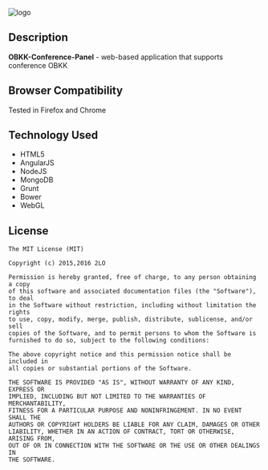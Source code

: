 ![logo](OBKK-client/assets/img/logo.png)

## Description
**OBKK-Conference-Panel** - web-based application that supports conference OBKK

## Browser Compatibility
Tested in Firefox and Chrome

## Technology Used
- HTML5
- AngularJS
- NodeJS
- MongoDB
- Grunt
- Bower
- WebGL

## License
```
The MIT License (MIT)

Copyright (c) 2015,2016 2LO

Permission is hereby granted, free of charge, to any person obtaining a copy
of this software and associated documentation files (the "Software"), to deal
in the Software without restriction, including without limitation the rights
to use, copy, modify, merge, publish, distribute, sublicense, and/or sell
copies of the Software, and to permit persons to whom the Software is
furnished to do so, subject to the following conditions:

The above copyright notice and this permission notice shall be included in
all copies or substantial portions of the Software.

THE SOFTWARE IS PROVIDED "AS IS", WITHOUT WARRANTY OF ANY KIND, EXPRESS OR
IMPLIED, INCLUDING BUT NOT LIMITED TO THE WARRANTIES OF MERCHANTABILITY,
FITNESS FOR A PARTICULAR PURPOSE AND NONINFRINGEMENT. IN NO EVENT SHALL THE
AUTHORS OR COPYRIGHT HOLDERS BE LIABLE FOR ANY CLAIM, DAMAGES OR OTHER
LIABILITY, WHETHER IN AN ACTION OF CONTRACT, TORT OR OTHERWISE, ARISING FROM,
OUT OF OR IN CONNECTION WITH THE SOFTWARE OR THE USE OR OTHER DEALINGS IN
THE SOFTWARE.
```
